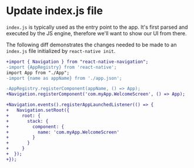 # Update index.js file
`index.js` is typically used as the entry point to the app. It's first parsed and executed by the JS engine, therefore we'll want to show our UI from there.

The following diff demonstrates the changes needed to be made to an `index.js` file initialized by `react-native init`.

```diff
+import { Navigation } from "react-native-navigation";
-import {AppRegistry} from 'react-native';
import App from "./App";
-import {name as appName} from './app.json';

-AppRegistry.registerComponent(appName, () => App);
+Navigation.registerComponent('com.myApp.WelcomeScreen', () => App);

+Navigation.events().registerAppLaunchedListener(() => {
+   Navigation.setRoot({
+     root: {
+       stack: {
+         component: {
+           name: 'com.myApp.WelcomeScreen'
+         }
+       }
+     }
+  });
+});
```